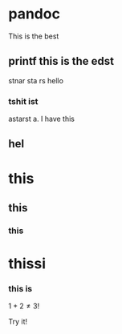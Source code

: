 pandoc
======
This is the best 

## printf this is the edst 
stnar sta rs
hello

### tshit ist 
astarst a.
I have this 

## hel
# this
## this 
### this 
# thissi 
### this is

$1+2\neq3!$

Try it!
